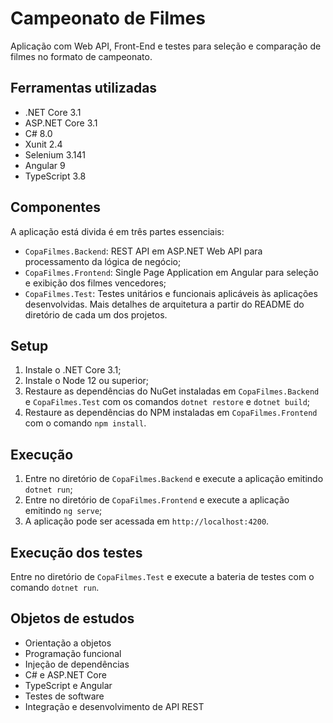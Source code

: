 # Campeonato de Filmes

Aplicação com Web API, Front-End e testes para seleção e comparação de filmes no formato de campeonato.

## Ferramentas utilizadas
- .NET Core 3.1
- ASP.NET Core 3.1
- C# 8.0
- Xunit 2.4
- Selenium 3.141
- Angular 9
- TypeScript 3.8

## Componentes
A aplicação está divida é em três partes essenciais:
- `CopaFilmes.Backend`: REST API em ASP.NET Web API para processamento da lógica de negócio;
- `CopaFilmes.Frontend`: Single Page Application em Angular para seleção e exibição dos filmes vencedores;
- `CopaFilmes.Test`: Testes unitários e funcionais aplicáveis às aplicações desenvolvidas.
Mais detalhes de arquitetura a partir do README do diretório de cada um dos projetos.

## Setup
1. Instale o .NET Core 3.1;
2. Instale o Node 12 ou superior;
3. Restaure as dependências do NuGet instaladas em `CopaFilmes.Backend` e `CopaFilmes.Test` com os comandos `dotnet restore` e `dotnet build`;
4. Restaure as dependências do NPM instaladas em `CopaFilmes.Frontend` com o comando `npm install`.

## Execução
1. Entre no diretório de `CopaFilmes.Backend` e execute a aplicação emitindo `dotnet run`;
2. Entre no diretório de `CopaFilmes.Frontend` e execute a aplicação emitindo `ng serve`;
3. A aplicação pode ser acessada em `http://localhost:4200`.

## Execução dos testes
Entre no diretório de `CopaFilmes.Test` e execute a bateria de testes com o comando `dotnet run`.

## Objetos de estudos
- Orientação a objetos
- Programação funcional
- Injeção de dependências
- C# e ASP.NET Core
- TypeScript e Angular
- Testes de software
- Integração e desenvolvimento de API REST